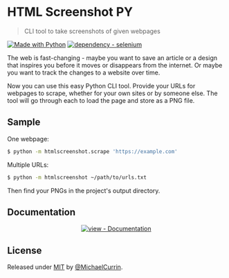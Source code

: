 # HTML Screenshot PY
> CLI tool to take screenshots of given webpages

[![Made with Python](https://img.shields.io/badge/Python->=3.6-blue?logo=python&logoColor=white)](https://python.org)
[![dependency - selenium](https://img.shields.io/badge/selenium-3-blue)](https://pypi.org/project/selenium)

The web is fast-changing - maybe you want to save an article or a design that inspires you before it moves or disappears from the internet. Or maybe you want to track the changes to a website over time.

Now you can use this easy Python CLI tool. Provide your URLs for webpages to scrape, whether for your own sites or by someone else. The tool will go through each to load the page and store as a PNG file.


## Sample

One webpage:

```sh
$ python -m htmlscreenshot.scrape 'https://example.com'
```

Multiple URLs:

```sh
$ python -m htmlscreenshot ~/path/to/urls.txt
```

Then find your PNGs in the project's output directory.


## Documentation

<div align="center">

[![view - Documentation](https://img.shields.io/badge/view-Documentation-blue?style=for-the-badge)](/docs/)

</div>


## License

Released under [MIT](/LICENSE) by [@MichaelCurrin](https://github.com/MichaelCurrin).
